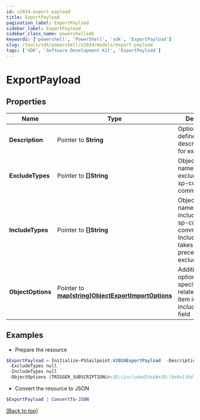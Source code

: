 ```yaml
---
id: v2024-export-payload
title: ExportPayload
pagination_label: ExportPayload
sidebar_label: ExportPayload
sidebar_class_name: powershellsdk
keywords: ['powershell', 'PowerShell', 'sdk', 'ExportPayload'] 
slug: /tools/sdk/powershell/v2024/models/export-payload
tags: ['SDK', 'Software Development Kit', 'ExportPayload']
---
```



# ExportPayload

## Properties

Name | Type | Description | Notes
------------ | ------------- | ------------- | -------------
**Description** |  Pointer to **String** | Optional user defined description/name for export job. | [optional] 
**ExcludeTypes** |  Pointer to **[]String** | Object type names to be excluded from an sp-config export command. | [optional] 
**IncludeTypes** |  Pointer to **[]String** | Object type names to be included in an sp-config export command. IncludeTypes takes precedence over excludeTypes. | [optional] 
**ObjectOptions** |  Pointer to [**map[string]ObjectExportImportOptions**](object-export-import-options) | Additional options targeting specific objects related to each item in the includeTypes field | [optional] 

## Examples

- Prepare the resource
```powershell
$ExportPayload = Initialize-PSSailpoint.V2024ExportPayload  -Description Export Job 1 Test `
 -ExcludeTypes null `
 -IncludeTypes null `
 -ObjectOptions {TRIGGER_SUBSCRIPTION&#x3D;{includedIds&#x3D;[be9e116d-08e1-49fc-ab7f-fa585e96c9e4], includedNames&#x3D;[Test 2]}}
```

- Convert the resource to JSON
```powershell
$ExportPayload | ConvertTo-JSON
```


[[Back to top]](#) 

